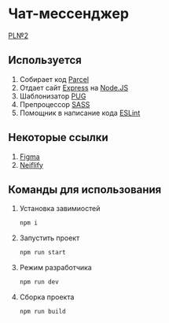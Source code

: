 # Чат-мессенджер

[PL№2](https://github.com/Krisv1s/middle.messenger.praktikum.yandex/pull/2)
## Используется

1. Собирает код [Parcel](https://ru.parceljs.org/)
2. Отдает сайт [Express](https://expressjs.com/ru/) на [Node.JS](https://nodejs.org/ru/)
3. Шаблонизатор [PUG](https://pugjs.org/api/getting-started.html)
4. Препроцессор [SASS](https://sass-scss.ru/)
5. Помощник в написание кода [ESLint](https://eslint.org/)

## Некоторые ссылки

1. [Figma](<https://www.figma.com/file/BHFUjpf3t3EkdDgc2x91jn/Chat_external_link-(Copy)?node-id=0%3A1>)
2. [Neiflify](https://symphonious-kulfi-2d4670.netlify.app/)

## Команды для использования

1. Установка завимиостей
   ```bash
   npm i
   ```
2. Запустить проект
   ```bash
   npm run start
   ```
3. Режим разработчика
   ```bash
   npm run dev
   ```
4. Сборка проекта
   ```bash
   npm run build
   ```
